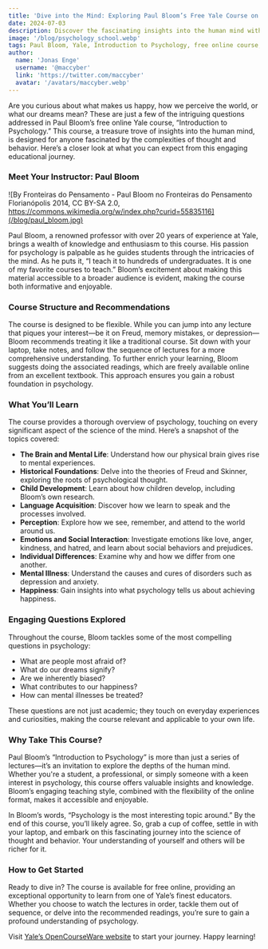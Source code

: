 ```yaml
---
title: 'Dive into the Mind: Exploring Paul Bloom’s Free Yale Course on Introduction to Psychology'
date: 2024-07-03
description: Discover the fascinating insights into the human mind with Paul Bloom's free online Yale course, "Introduction to Psychology," covering topics from mental illness to the roots of happiness.
image: '/blog/psychology_school.webp'
tags: Paul Bloom, Yale, Introduction to Psychology, free online course, psychology course, human mind, mental illness, happiness, child development, language acquisition, emotions, social behavior, perception, memory, Freud, Skinner, brain science, mental health, online education, psychology lecture, cognitive science, psychology research, free education resources, online learning.
author:
  name: 'Jonas Enge'
  username: '@maccyber'
  link: 'https://twitter.com/maccyber'
  avatar: '/avatars/maccyber.webp'
---
```


Are you curious about what makes us happy, how we perceive the world, or what our dreams mean? These are just a few of the intriguing questions addressed in Paul Bloom’s free online Yale course, “Introduction to Psychology.” This course, a treasure trove of insights into the human mind, is designed for anyone fascinated by the complexities of thought and behavior. Here’s a closer look at what you can expect from this engaging educational journey.

### Meet Your Instructor: Paul Bloom


![By Fronteiras do Pensamento - Paul Bloom no Fronteiras do Pensamento Florianópolis 2014, CC BY-SA 2.0, https://commons.wikimedia.org/w/index.php?curid=55835116](/blog/paul_bloom.jpg)

Paul Bloom, a renowned professor with over 20 years of experience at Yale, brings a wealth of knowledge and enthusiasm to this course. His passion for psychology is palpable as he guides students through the intricacies of the mind. As he puts it, “I teach it to hundreds of undergraduates. It is one of my favorite courses to teach.” Bloom’s excitement about making this material accessible to a broader audience is evident, making the course both informative and enjoyable.

### Course Structure and Recommendations

The course is designed to be flexible. While you can jump into any lecture that piques your interest—be it on Freud, memory mistakes, or depression—Bloom recommends treating it like a traditional course. Sit down with your laptop, take notes, and follow the sequence of lectures for a more comprehensive understanding. To further enrich your learning, Bloom suggests doing the associated readings, which are freely available online from an excellent textbook. This approach ensures you gain a robust foundation in psychology.

### What You’ll Learn

The course provides a thorough overview of psychology, touching on every significant aspect of the science of the mind. Here’s a snapshot of the topics covered:

- **The Brain and Mental Life**: Understand how our physical brain gives rise to mental experiences.
- **Historical Foundations**: Delve into the theories of Freud and Skinner, exploring the roots of psychological thought.
- **Child Development**: Learn about how children develop, including Bloom’s own research.
- **Language Acquisition**: Discover how we learn to speak and the processes involved.
- **Perception**: Explore how we see, remember, and attend to the world around us.
- **Emotions and Social Interaction**: Investigate emotions like love, anger, kindness, and hatred, and learn about social behaviors and prejudices.
- **Individual Differences**: Examine why and how we differ from one another.
- **Mental Illness**: Understand the causes and cures of disorders such as depression and anxiety.
- **Happiness**: Gain insights into what psychology tells us about achieving happiness.

### Engaging Questions Explored

Throughout the course, Bloom tackles some of the most compelling questions in psychology:

- What are people most afraid of?
- What do our dreams signify?
- Are we inherently biased?
- What contributes to our happiness?
- How can mental illnesses be treated?

These questions are not just academic; they touch on everyday experiences and curiosities, making the course relevant and applicable to your own life.

### Why Take This Course?

Paul Bloom’s “Introduction to Psychology” is more than just a series of lectures—it’s an invitation to explore the depths of the human mind. Whether you're a student, a professional, or simply someone with a keen interest in psychology, this course offers valuable insights and knowledge. Bloom’s engaging teaching style, combined with the flexibility of the online format, makes it accessible and enjoyable.

In Bloom’s words, “Psychology is the most interesting topic around.” By the end of this course, you’ll likely agree. So, grab a cup of coffee, settle in with your laptop, and embark on this fascinating journey into the science of thought and behavior. Your understanding of yourself and others will be richer for it.

### How to Get Started

Ready to dive in? The course is available for free online, providing an exceptional opportunity to learn from one of Yale’s finest educators. Whether you choose to watch the lectures in order, tackle them out of sequence, or delve into the recommended readings, you’re sure to gain a profound understanding of psychology.

Visit [Yale’s OpenCourseWare website](https://t.co/pWB3ZxNfin) to start your journey. Happy learning!
